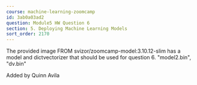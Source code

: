 ```yaml
---
course: machine-learning-zoomcamp
id: 3ab0a03ad2
question: Module5 HW Question 6
section: 5. Deploying Machine Learning Models
sort_order: 2170
---
```


The provided image FROM svizor/zoomcamp-model:3.10.12-slim has a model and dictvectorizer that should be used for question 6. "model2.bin", "dv.bin"

Added by Quinn Avila


